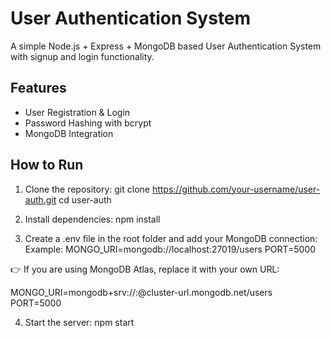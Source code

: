 # User Authentication System

A simple Node.js + Express + MongoDB based User Authentication System with signup and login functionality.

## Features
- User Registration & Login  
- Password Hashing with bcrypt  
- MongoDB Integration  

## How to Run

1. Clone the repository:
   git clone https://github.com/your-username/user-auth.git
   cd user-auth

2. Install dependencies:
   npm install

3. Create a .env file in the root folder and add your MongoDB connection:
   Example:
   MONGO_URI=mongodb://localhost:27019/users
   PORT=5000

👉 If you are using MongoDB Atlas, replace it with your own URL:

   MONGO_URI=mongodb+srv://<username>:<password>@cluster-url.mongodb.net/users
   PORT=5000

4. Start the server:
   npm start
